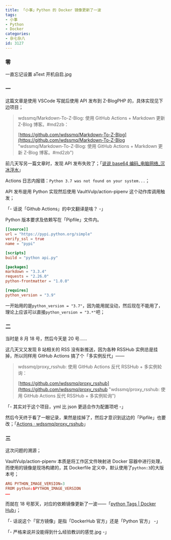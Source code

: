 ```yaml
---
title: 「小事」Python 的 Docker 镜像更新了一波
tags:
- 小事
- Python
- Docker
categories:
- 杂七杂八
id: 3127
---
```


### 零

一直忘记设置 aText 开机自启.jpg

### 一

这篇文章是使用 VSCode 写就后使用 API 发布到 Z-BlogPHP 的，具体实现见下边项目；

<!--more-->

> wdssmq/Markdown-To-Z-Blog: 使用 GitHub Actions + Markdown 更新 Z-Blog 博客。#md2zb：
>
> [https://github.com/wdssmq/Markdown-To-Z-Blog](https://github.com/wdssmq/Markdown-To-Z-Blog "wdssmq/Markdown-To-Z-Blog: 使用 GitHub Actions + Markdown 更新 Z-Blog 博客。#md2zb")

前几天写另一篇文章时，发现 API 发布失败了；「[说说 base64 编码\_电脑网络\_沉冰浮水](https://www.wdssmq.com/post/2019112672.html "说说 base64 编码\_电脑网络\_沉冰浮水")」

Actions 日志内报错：`Python 3.7 was not found on your system...`；

API 发布是用 Python 实现然后使用 VaultVulp/action-pipenv 这个动作库调用触发；

「- 话说「Github Actions」的中文翻译是啥？ -」

Python 版本要求及依赖写在「Pipfile」文件内。

```conf
[[source]]
url = "https://pypi.python.org/simple"
verify_ssl = true
name = "pypi"

[scripts]
build = "python api.py"

[packages]
markdown = "3.3.4"
requests = "2.26.0"
python-frontmatter = "1.0.0"

[requires]
python_version = "3.9"
```

一开始用的是`python_version = "3.7"`，因为能用就没动，然后现在不能用了，理论上应该可以直接`python_version = "3.*"`吧；

### 二

当时是 8 月 18 号，然后今天是 20 号……

这几天又又发现 B 站相关的 RSS 没有新推送，因为各种 RSSHub 实例总是挂掉，所以同样用 GitHub Actions 搞了个「多实例反代」——

> wdssmq/proxy\_rsshub: 使用 GitHub Actions 反代 RSSHub + 多实例轮询：
>
> [https://github.com/wdssmq/proxy_rsshub](https://github.com/wdssmq/proxy_rsshub "wdssmq/proxy\_rsshub: 使用 GitHub Actions 反代 RSSHub + 多实例轮询")

「- 其实对于这个项目，yml 比 json 更适合作为配置项吧 -」

然后今天终于看了一眼记录，果然是挂掉了，然后才意识到这边的「Pipfile」也要改；「[Actions · wdssmq/proxy\_rsshub](https://github.com/wdssmq/proxy_rsshub/actions "Actions · wdssmq/proxy\_rsshub")」

### 三

这次问题的溯源；

VaultVulp/action-pipenv 本质是将工作区文件映射进 Docker 容器中进行处理，而使用的镜像是现场构建的，其 Dockerfile 定义中，默认使用了`python:3`的大版本号；

```conf
ARG PYTHON_IMAGE_VERSION=3
FROM python:$PYTHON_IMAGE_VERSION
……
```

而就在 18 号那天，对应的依赖镜像更新了一波——「[python Tags | Docker Hub](https://hub.docker.com/_/python?tab=tags "python Tags | Docker Hub")」；

「- 话说这个「官方镜像」是指「DockerHub 官方」还是「Python 官方」 -」

「- 严格来说并没能得到什么经验教训的感觉.jpg -」
